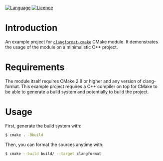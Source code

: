 [![Language](https://img.shields.io/badge/language-CMake-blue.svg)](https://cmake.org/)
[![Licence](https://img.shields.io/badge/license-Boost%201.0-blue.svg)](http://www.boost.org/LICENSE_1_0.txt)

Introduction
============

An example project for
[`clangformat-cmake`](https://github.com/zemasoft/clangformat-cmake)
CMake module. It demonstrates the usage of the module on a minimalistic C++
project.

Requirements
============

The module itself requires CMake 2.8 or higher and any version of clang-format.
This example project requires a C++ compiler on top for CMake to be able to
generate a build system and potentially to build the project.

Usage
=====

First, generate the build system with:

```bash
$ cmake . -Bbuild
```

Then, you can format the sources anytime with:

```bash
$ cmake --build build/ --target clangformat
```

